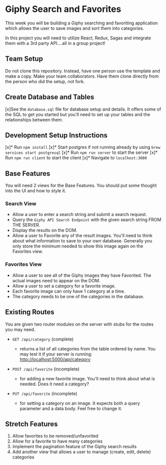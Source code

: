 # Giphy Search and Favorites

This week you will be building a Giphy searching and favoriting application which allows the user to save images and sort them into categories.

In this project you will need to utilize React, Redux, Sagas and integrate them with a 3rd party API....all in a group project!

## Team Setup
Do not clone this repository. Instead, have one person use the template and make a copy. Make your team collaborators. Have them clone directly from the person who did the setup, not fork.


## Create Database and Tables

[x]See the `database.sql` file for database setup and details. It offers some of the SQL to get you started but you'll need to set up your tables and the relationships between them. 


## Development Setup Instructions

[x]* Run `npm install`
[x]* Start postgres if not running already by using `brew services start postgresql`
[x]* Run `npm run server` to start the server
[x]* Run `npm run client` to start the client
[x]* Navigate to `localhost:3000`


## Base Features

You will need 2 views for the Base Features. You should put some thought into the UI and how to style it.

### Search View

- Allow a user to enter a search string and submit a search request.
- Query the `Giphy API Search Endpoint` with the given search string FROM THE SERVER.
- Display the results on the DOM.
- Allow a user to Favorite any of the result images. You'll need to think about what information to save to your own database. Generally you only store the minimum needed to show this image again on the Favorites view.


### Favorites View

- Allow a user to see all of the Giphy images they have Favorited. The actual images need to appear on the DOM.
- Allow a user to set a category for a favorite image.
- Each favorite image can only have 1 category at a time.
- The category needs to be one of the categories in the database.


## Existing Routes

You are given two router modules on the server with stubs for the routes you may need.

- `GET /api/category` (complete)
    - returns a list of all categories from the table ordered by name. You may test it if your server is running: [http://localhost:5000/api/category](http://localhost:5000/api/category)

- `POST /api/favorite` (incomplete)
    - for adding a new favorite image. You'll need to think about what is needed. Does it need a category?

- `PUT /api/favorite` (incomplete)
    - for setting a category on an image. It expects both a query parameter and a data body. Feel free to change it.


## Stretch Features

1. Allow favorites to be removed/unfavorited
2. Allow for a favorite to have many categories
3. Implement the pagination feature of the Giphy search results
4. Add another view that allows a user to manage (create, edit, delete) categories

